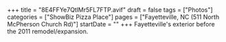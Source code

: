 +++
title = "8E4FFYe7QtlMr5FL7FTP.avif"
draft = false
tags = ["Photos"]
categories = ["ShowBiz Pizza Place"]
pages = ["Fayetteville, NC (511 North McPherson Church Rd)"]
startDate = ""
+++
Fayetteville's exterior before the 2011 remodel/expansion.
